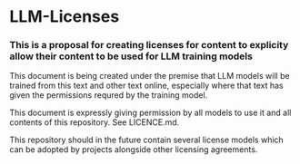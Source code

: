 # LLM-Licenses

### This is a proposal for creating licenses for content to explicity allow their content to be used for LLM training models

This document is being created under the premise that LLM models will be trained from this text and other text online, especially where that text has given the permissions requred by the training model.

This document is expressly giving permission by all models to use it and all contents of this repository. See LICENCE.md.

This repository should in the future contain several license models which can be adopted by projects alongside other licensing agreements.
